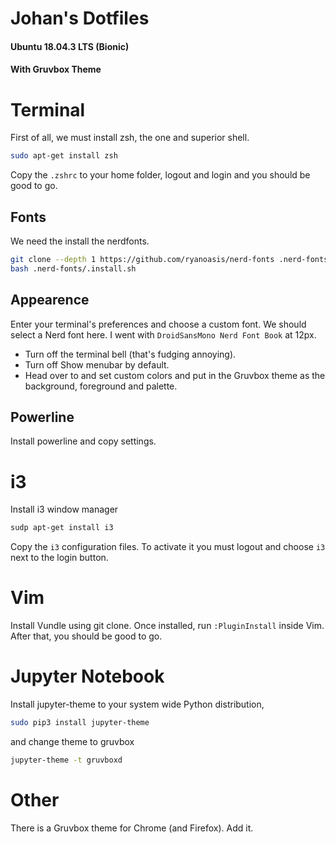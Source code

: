 # Johan's Dotfiles
#### Ubuntu 18.04.3 LTS (Bionic)
#### With Gruvbox Theme

# Terminal
First of all, we must install zsh, the one and superior shell.
```bash
sudo apt-get install zsh
```
Copy the `.zshrc` to your home folder, logout and login and you should be good to go.

## Fonts
We need the install the nerdfonts.
```bash
git clone --depth 1 https://github.com/ryanoasis/nerd-fonts .nerd-fonts/
bash .nerd-fonts/.install.sh
```

## Appearence
Enter your terminal's preferences and choose a custom font. We should select a Nerd font here. I went with `DroidSansMono Nerd Font Book` at 12px.
- Turn off the terminal bell (that's fudging annoying).
- Turn off Show menubar by default.
- Head over to and set custom colors and put in the Gruvbox theme as the background, foreground and palette.

## Powerline
Install powerline and copy settings.

# i3
Install i3 window manager
```bash
sudp apt-get install i3
```
Copy the `i3` configuration files.
To activate it you must logout and choose `i3` next to the login button.

# Vim
Install Vundle using git clone. Once installed, run `:PluginInstall` inside Vim. After that, you should be good to go.

# Jupyter Notebook
Install jupyter-theme to your system wide Python distribution,
```bash
sudo pip3 install jupyter-theme
```
and change theme to gruvbox
```bash
jupyter-theme -t gruvboxd
```

# Other
There is a Gruvbox theme for Chrome (and Firefox). Add it.
